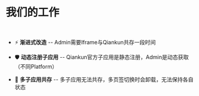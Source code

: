 # 我们的工作
<br>

- ⚡ <span class="color-[#C1C1C1]">**渐进式改造** -- Admin需要Iframe与Qiankun共存一段时间</span>

- 🛡 <span class="color-[#C1C1C1]">**动态注册子应用** -- Qiankun官方子应用是静态注册，Admin是动态获取（不同Platform）</span>

- 💪 <span>**多子应用共存** -- 多子应用无法共存，多页签切换时会卸载，无法保持各自状态</span>
